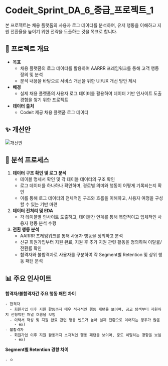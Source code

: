 # Codeit_Sprint_DA_6_중급_프로젝트_1

본 프로젝트는 채용 플랫폼의 사용자 로그 데이터를 분석하여, 유저 행동을 이해하고 지원 전환율을 높이기 위한 전략을 도출하는 것을 목표로 합니다.

## 📌 프로젝트 개요

- **목표**
  - 채용 플랫폼의 로그 데이터를 활용하여 AARRR 프레임워크를 통해 고객 행동 정의 및 분석
  - 분석 내용을 바탕으로 서비스 개선을 위한 UI/UX 개선 방안 제시
- **배경**
  - 실제 채용 플랫폼의 사용자 로그 데이터를 활용하여 데이터 기반 인사이트 도출 경험을 쌓기 위한 프로젝트
- **데이터 출처**
  - Codeit 제공 채용 플랫폼 로그 데이터

## ✨ 개선안
![개선안](https://github.com/user-attachments/assets/98a1a76a-0e02-4712-bad8-7b2869cac75a)

## 📝 분석 프로세스
1. **데이터 구조 확인 및 로그 분석**
    - 테이블 명세서 확인 및 각 테이블 데이터의 구조 확인
    - 로그 데이터를 하나하나 확인하며, 경로별 의미와 행동이 어떻게 기록되는지 확인
    - 이를 통해 로그 데이터의 전체적인 구조와 흐름을 이해하고, 사용자 여정을 구성할 수 있는 기반 마련
2. **데이터 전처리 및 EDA**
    - 각 테이블별 인사이트 도출하고, 테이블간 연계를 통해 복합적이고 입체적인 사용자 행동 분석 수행
3. **전환 행동 분석**
    - AARRR 프레임워크를 통해 사용자 행동을 정의하고 분석
    - 신규 회원가입부터 지원 완료, 지원 후 추가 지원 관련 활동을 정의하여 이탈률/전환률 확인
    - 합격자와 불합격자로 사용자를 구분하여 각 Segment별 Retention 및 상위 행동 패턴 분석

## 📊 주요 인사이트
  **합격자/불합격자간 주요 행동 패턴 차이**
  
    - 합격자
      - 회원가입 이후 지원 활동까지 매우 적극적인 행동 패턴을 보이며, 공고 탐색부터 지원까지 선형적인 퍼널 흐름을 보임
      - 이력서 작성 및 지원 완료 관련 행동 빈도가 높아 실제 전환으로 이어지는 경우가 많음
        - ex) 
    - 불합격자
      - 회원가입 이후 지원 활동까지 소극적인 행동 패턴을 보이며, 중도 이탈하는 경향을 보임
        - ex) 
        
  **Segment별 Retention 경향 차이**
  
    - ㅇ
